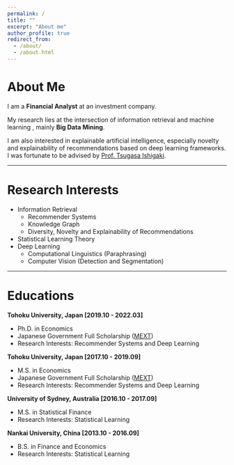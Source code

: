 ```yaml
---
permalink: /
title: ""
excerpt: "About me"
author_profile: true
redirect_from:
  - /about/
  - /about.html
---
```


# About Me
I am a **Financial Analyst** at an investment company.

My research lies at the intersection of information retrieval and machine learning , mainly **Big Data Mining**. 

I am also interested in explainable artificial intelligence, especially novelty and explainability of recommendations based on deep learning frameworks. I was fortunate to be advised by [Prof. Tsugasa Ishigaki](http://www2.econ.tohoku.ac.jp/~isgk/research.html).

---

# Research Interests
- Information Retrieval
    - Recommender Systems
    - Knowledge Graph
    - Diversity, Novelty and Explainability of Recommendations
- Statistical Learning Theory
- Deep Learning
    - Computational Linguistics (Paraphrasing)
    - Computer Vision (Detection and Segmentation)

---

# Educations
**Tohoku University, Japan [2019.10 - 2022.03]**

- Ph.D. in Economics
- Japanese Government Full Scholarship (<u>MEXT</u>)
- Research Interests: Recommender Systems and Deep Learning

**Tohoku University, Japan [2017.10 - 2019.09]**

- M.S. in Economics
- Japanese Government Full Scholarship (<u>MEXT</u>)
- Research Interests: Recommender Systems and Deep Learning

**University of Sydney, Australia [2016.10 - 2017.09]**

- M.S. in Statistical Finance
- Research Interests: Statistical Learning

**Nankai University, China [2013.10 - 2016.09]**

- B.S. in Finance and Economics
- Research Interests: Statistical Learning

